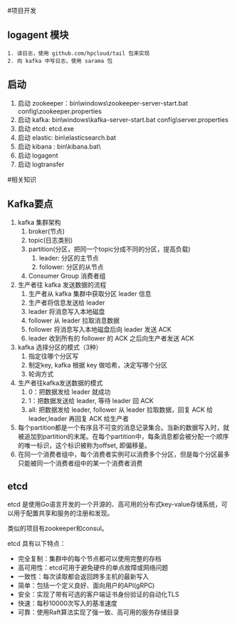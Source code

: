 #项目开发
## logagent 模块
	1. 读日志，使用 github.com/hpcloud/tail 包来实现
	2. 向 kafka 中写日志，使用 sarama 包
	
## 启动
1. 启动 zookeeper：bin\windows\zookeeper-server-start.bat config\zookeeper.properties
2. 启动 kafka: bin\windows\kafka-server-start.bat config\server.properties
3. 启动 etcd: etcd.exe
4. 启动 elastic: bin\elasticsearch.bat
5. 启动 kibana : bin\kibana.bat\
6. 启动 logagent
7. 启动 logtransfer
	
#相关知识
## Kafka要点
1. kafka 集群架构
	1. broker(节点)
	2. topic(日志类别)
	3. partition(分区，把同一个topic分成不同的分区，提高负载)
		1. leader: 分区的主节点
		2. follower: 分区的从节点
	4. Consumer Group 消费者组
2. 生产者往 kafka 发送数据的流程
	1. 生产者从 kafka 集群中获取分区 leader 信息
	2. 生产者将信息发送给 leader
	3. leader 将消息写入本地磁盘
	4. follower 从 leader 拉取消息数据
	5. follower 将消息写入本地磁盘后向 leader 发送 ACK
	6. leader 收到所有的 follower 的 ACK 之后向生产者发送 ACK
3. kafka 选择分区的模式（3种）
	1. 指定往哪个分区写
	2. 制定key, kafka 根据 key 做哈希，决定写哪个分区
	3. 轮询方式
4. 生产者往kafka发送数据的模式
	1. 0：把数据发给 leader 就成功
	2. 1：把数据发送给 leader, 等待 leader 回 ACK
	3. all: 把数据发给 leader, follower 从 leader 拉取数据，回复 ACK 给leader,leader 再回复 ACK 给生产者
5. 每个partition都是一个有序且不可变的消息记录集合。当新的数据写入时，就被追加到partition的末尾。在每个partition中，每条消息都会被分配一个顺序的唯一标识，这个标识被称为offset, 即偏移量。
6. 在同一个消费者组中，每个消费者实例可以消费多个分区，但是每个分区最多只能被同一个消费者组中的某一个消费者消费

## etcd
etcd 是使用Go语言开发的一个开源的、高可用的分布式key-value存储系统，可以用于配置共享和服务的注册和发现。

类似的项目有zookeeper和consul。

etcd 具有以下特点：
- 完全复制：集群中的每个节点都可以使用完整的存档
- 高可用性：etcd可用于避免硬件的单点故障或网络问题
- 一致性：每次读取都会返回跨多主机的最新写入
- 简单：包括一个定义良好、面向用户的API(gRPC)
- 安全：实现了带有可选的客户端证书身份验证的自动化TLS
- 快速：每秒10000次写入的基准速度
- 可靠：使用Raft算法实现了强一致、高可用的服务存储目录